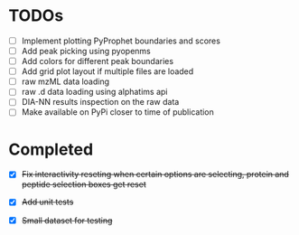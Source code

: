 # TODOs

- [ ] Implement plotting PyProphet boundaries and scores
- [ ] Add peak picking using pyopenms 
- [ ] Add colors for different peak boundaries
- [ ] Add grid plot layout if multiple files are loaded
- [ ] raw mzML data loading
- [ ] raw .d data loading using alphatims api
- [ ] DIA-NN results inspection on the raw data
- [ ] Make available on PyPi closer to time of publication

# Completed

- [x] ~~Fix interactivity reseting when certain options are selecting, protein and peptide selection boxes get reset~~
- [x] ~~Add unit tests~~
- [x] ~~Small dataset for testing~~

